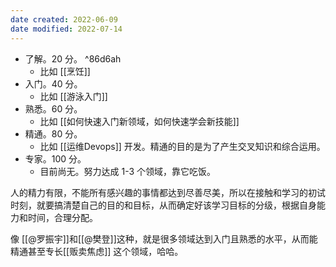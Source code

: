 ```yaml
---
date created: 2022-06-09
date modified: 2022-07-14
---
```

- 了解。20 分。 ^86d6ah
	- 比如 [[烹饪]]
- 入门。40 分。
	- 比如 [[游泳入门]]
- 熟悉。60 分。
	- 比如 [[如何快速入门新领域，如何快速学会新技能]]
- 精通。80 分。
	- 比如 [[运维Devops]] 开发。精通的目的是为了产生交叉知识和综合运用。
- 专家。100 分。
	- 目前尚无。努力达成 1-3 个领域，靠它吃饭。

人的精力有限，不能所有感兴趣的事情都达到尽善尽美，所以在接触和学习的初试时刻，就要搞清楚自己的目的和目标，从而确定好该学习目标的分级，根据自身能力和时间，合理分配。

像 [[@罗振宇]]和[[@樊登]]这种，就是很多领域达到入门且熟悉的水平，从而能精通甚至专长[[贩卖焦虑]] 这个领域，哈哈。
